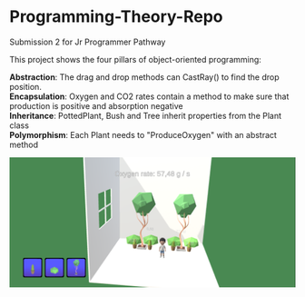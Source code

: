 # Programming-Theory-Repo
Submission 2 for Jr Programmer Pathway

This project shows the four pillars of object-oriented programming:

**Abstraction**: The drag and drop methods can CastRay() to find the drop position.  
**Encapsulation**: Oxygen and CO2 rates contain a method to make sure that production is positive and absorption negative  
**Inheritance**: PottedPlant, Bush and Tree inherit properties from the Plant class  
**Polymorphism**: Each Plant needs to "ProduceOxygen" with an abstract method  

![Screenshot](/Assets/Images/Oxygen.png)
